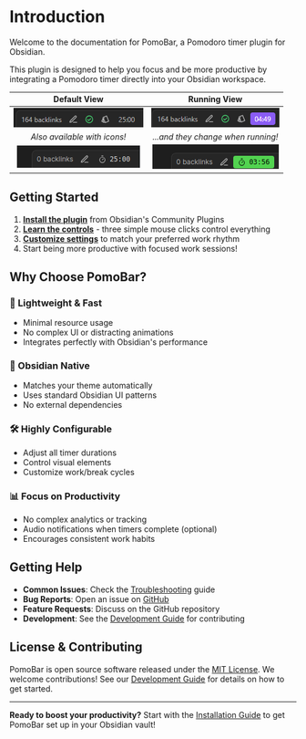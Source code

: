 # Introduction

Welcome to the documentation for PomoBar, a Pomodoro timer plugin for Obsidian.

This plugin is designed to help you focus and be more productive by integrating a Pomodoro timer directly into your Obsidian workspace.

|                       Default View                        |                       Running View                        |
| :-------------------------------------------------------: | :-------------------------------------------------------: |
|      ![screenshot-1](./screenshots/screenshot-1.png)      |      ![screenshot-2](./screenshots/screenshot-2.png)      |
|               *Also available with icons!*                |            *...and they change when running!*             |
| ![screenshot-icon-1](./screenshots/screenshot-icon-1.png) | ![screenshot-icon-2](./screenshots/screenshot-icon-2.png) |

## Getting Started

1. **[Install the plugin](installation.md)** from Obsidian's Community Plugins
2. **[Learn the controls](usage.md)** - three simple mouse clicks control everything
3. **[Customize settings](configuration.md)** to match your preferred work rhythm
4. Start being more productive with focused work sessions!

## Why Choose PomoBar?

### 🚀 Lightweight & Fast

- Minimal resource usage
- No complex UI or distracting animations
- Integrates perfectly with Obsidian's performance

### 🎨 Obsidian Native

- Matches your theme automatically
- Uses standard Obsidian UI patterns
- No external dependencies

### 🛠️ Highly Configurable

- Adjust all timer durations
- Control visual elements
- Customize work/break cycles

### 📊 Focus on Productivity

- No complex analytics or tracking
- Audio notifications when timers complete (optional)
- Encourages consistent work habits

## Getting Help

- **Common Issues**: Check the [Troubleshooting](troubleshooting.md) guide
- **Bug Reports**: Open an issue on [GitHub](https://github.com/semanticdata/obsidian-pomodoro/issues)
- **Feature Requests**: Discuss on the GitHub repository
- **Development**: See the [Development Guide](development.md) for contributing

## License & Contributing

PomoBar is open source software released under the [MIT License](https://github.com/semanticdata/obsidian-pomodoro/blob/master/LICENSE). We welcome contributions! See our [Development Guide](development.md) for details on how to get started.

---

**Ready to boost your productivity?** Start with the [Installation Guide](installation.md) to get PomoBar set up in your Obsidian vault!
